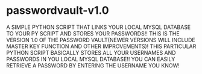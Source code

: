 # passwordvault-v1.0
A SIMPLE PYTHON SCRIPT THAT LINKS YOUR LOCAL MYSQL DATABASE TO YOUR PY SCRIPT AND STORES YOUR PASSWORDS!!
THIS IS THE VERSION 1.0 OF THE PASSWORD VAULT(NEWER VERSIONS WILL INCLUDE MASTER KEY FUNCTION AND OTHER IMPROVEMENTS)!
THIS PARTICULAR PYTHON SCRIPT BASICALLY STORES ALL YOUR USERNAMES AND PASSWORDS IN YOU LOCAL MYSQL DATABASE!!
YOU CAN EASILY RETRIEVE A PASSWORD BY ENTERING THE USERNAME YOU KNOW!


